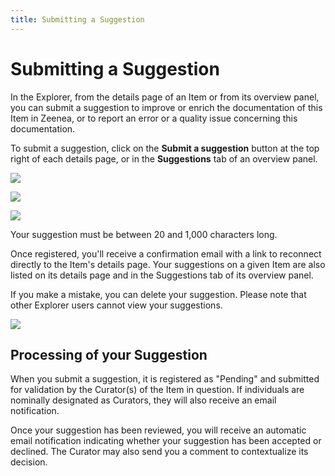 ```yaml
---
title: Submitting a Suggestion  
---
```


# Submitting a Suggestion

In the Explorer, from the details page of an Item or from its overview panel, you can submit a suggestion to improve or enrich the documentation of this Item in Zeenea, or to report an error or a quality issue concerning this documentation.

To submit a suggestion, click on the **Submit a suggestion** button at the top right of each details page, or in the **Suggestions** tab of an overview panel.

![](/img/zeenea-submit-suggestion1.png)

![](/img/zeenea-submit-suggestion2.png)

![](/img/zeenea-submit-suggestion3.png)

Your suggestion must be between 20 and 1,000 characters long.

Once registered, you'll receive a confirmation email with a link to reconnect directly to the Item's details page. Your suggestions on a given Item are also listed on its details page and in the Suggestions tab of its overview panel.

If you make a mistake, you can delete your suggestion. Please note that other Explorer users cannot view your suggestions.

![](/img/zeenea-submit-suggestion4.png)

## Processing of your Suggestion

When you submit a suggestion, it is registered as "Pending" and submitted for validation by the Curator(s) of the Item in question. If individuals are nominally designated as Curators, they will also receive an email notification.

Once your suggestion has been reviewed, you will receive an automatic email notification indicating whether your suggestion has been accepted or declined. The Curator may also send you a comment to contextualize its decision.